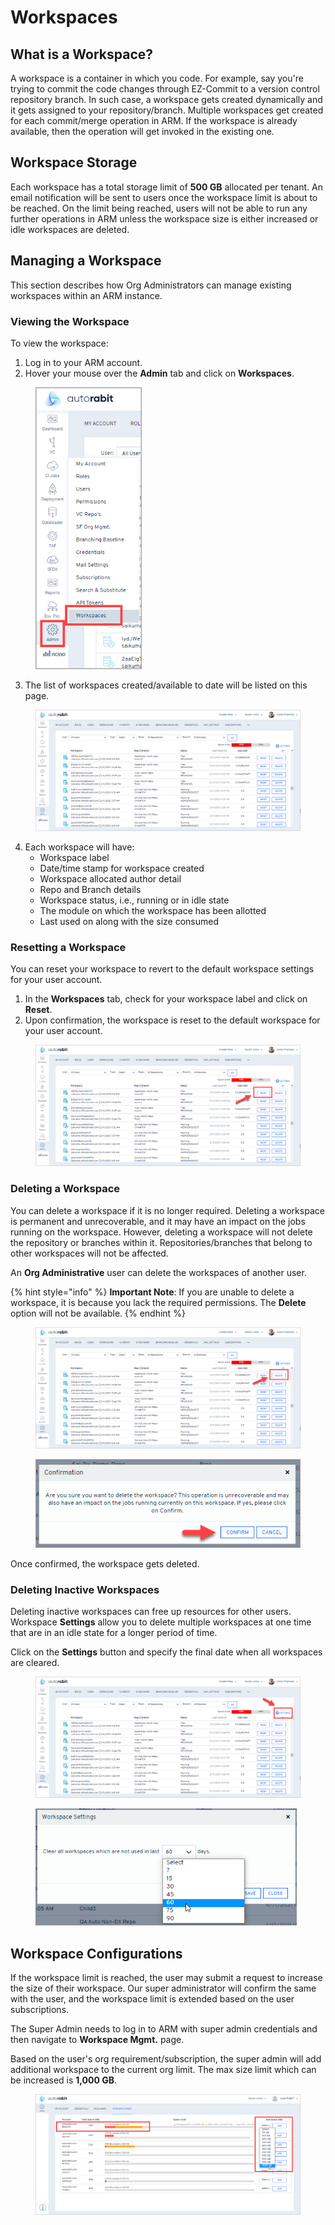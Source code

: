 # Workspaces

## What is a Workspace?  <a href="#what-is-workspace" id="what-is-workspace"></a>

A workspace is a container in which you code. For example, say you're trying to commit the code changes through EZ-Commit to a version control repository branch. In such case, a workspace gets created dynamically and it gets assigned to your repository/branch. Multiple workspaces get created for each commit/merge operation in ARM. If the workspace is already available, then the operation will get invoked in the existing one.

## Workspace Storage  <a href="#workspace-storage" id="workspace-storage"></a>

Each workspace has a total storage limit of **500 GB** allocated per tenant. An email notification will be sent to users once the workspace limit is about to be reached. On the limit being reached, users will not be able to run any further operations in ARM unless the workspace size is either increased or idle workspaces are deleted.&#x20;

## Managing a Workspace <a href="#managing-workspace" id="managing-workspace"></a>

This section describes how Org Administrators can manage existing workspaces within an ARM instance.

### Viewing the Workspace <a href="#viewing-the-workspace" id="viewing-the-workspace"></a>

To view the workspace:

1. Log in to your ARM account.
2. Hover your mouse over the **Admin** tab and click on **Workspaces**.

<figure><img src="../../../.gitbook/assets/image (721).png" alt="" width="170"><figcaption></figcaption></figure>

3. The list of workspaces created/available to date will be listed on this page.

<figure><img src="../../../.gitbook/assets/image (722).png" alt=""><figcaption></figcaption></figure>

4. Each workspace will have:
   * Workspace label
   * Date/time stamp for workspace created
   * Workspace allocated author detail
   * Repo and Branch details
   * Workspace status, i.e., running or in idle state
   * The module on which the workspace has been allotted
   * Last used on along with the size consumed

### Resetting a Workspace <a href="#reset-a-workspace" id="reset-a-workspace"></a>

You can reset your workspace to revert to the default workspace settings for your user account.

1. In the **Workspaces** tab, check for your workspace label and click on **Reset**.
2. Upon confirmation, the workspace is reset to the default workspace for your user account.

<figure><img src="../../../.gitbook/assets/image (723).png" alt=""><figcaption></figcaption></figure>

### Deleting a Workspace <a href="#deleting-a-workspace" id="deleting-a-workspace"></a>

You can delete a workspace if it is no longer required. Deleting a workspace is permanent and unrecoverable, and it may have an impact on the jobs running on the workspace. However, deleting a workspace will not delete the repository or branches within it. Repositories/branches that belong to other workspaces will not be affected.

An **Org Administrative** user can delete the workspaces of another user.

{% hint style="info" %}
**Important Note**: If you are unable to delete a workspace, it is because you lack the required permissions. The **Delete** option will not be available.
{% endhint %}

<figure><img src="../../../.gitbook/assets/image (724).png" alt=""><figcaption></figcaption></figure>

<figure><img src="../../../.gitbook/assets/image (725).png" alt=""><figcaption></figcaption></figure>

Once confirmed, the workspace gets deleted.

### Deleting Inactive Workspaces <a href="#deleting-inactive-workspaces" id="deleting-inactive-workspaces"></a>

Deleting inactive workspaces can free up resources for other users. Workspace **Settings** allow you to delete multiple workspaces at one time that are in an idle state for a longer period of time.

Click on the **Settings** button and specify the final date when all workspaces are cleared.

<figure><img src="../../../.gitbook/assets/image (726).png" alt=""><figcaption></figcaption></figure>

<figure><img src="../../../.gitbook/assets/image (727).png" alt="" width="418"><figcaption></figcaption></figure>

## Workspace Configurations <a href="#workspace-configurations" id="workspace-configurations"></a>

If the workspace limit is reached, the user may submit a request to increase the size of their workspace. Our super administrator will confirm the same with the user, and the workspace limit is extended based on the user subscriptions.&#x20;

The Super Admin needs to log in to ARM with super admin credentials and then navigate to **Workspace Mgmt.** page.

Based on the user's org requirement/subscription, the super admin will add additional workspace to the current org limit. The max size limit which can be increased is **1,000 GB**.

<figure><img src="../../../.gitbook/assets/image (728).png" alt=""><figcaption></figcaption></figure>

